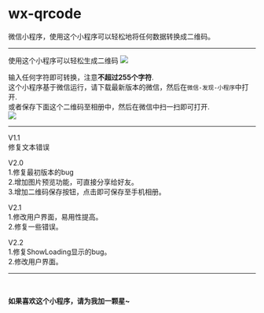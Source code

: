 # wx-qrcode
微信小程序，使用这个小程序可以轻松地将任何数据转换成二维码。

---

使用这个小程序可以轻松生成二维码
![](http://images.gxuann.cn/github/intro_n.png)

输入任何字符即可转换，注意**不超过255个字符**.<br>
这个小程序基于微信运行，请下载最新版本的微信，然后在`微信-发现-小程序`中打开.<br>
或者保存下面这个二维码至相册中，然后在微信中扫一扫即可打开.<br>
![](https://images.gxuann.cn/github/qr.jpeg)
<br>

---

V1.1<br>
修复文本错误

V2.0<br>
1.修复最初版本的bug<br>
2.增加图片预览功能，可直接分享给好友。<br>
3.增加二维码保存按钮，点击即可保存至手机相册。

V2.1<br>
1.修改用户界面，易用性提高。<br>
2.修复一些错误。<br>

V2.2<br>
1.修复ShowLoading显示的bug。<br>
2.修改用户界面。<br>

---

<br>

**如果喜欢这个小程序，请为我加一颗星~**
